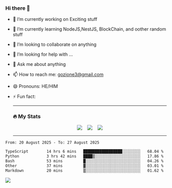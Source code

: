 ### Hi there 👋

<!--
**charlieScript/charlieScript** is a ✨ _special_ ✨ repository because its `README.md` (this file) appears on your GitHub profile.

Here are some ideas to get you started: -->

- 🔭 I’m currently working on Exciting stuff
- 🌱 I’m currently learning NodeJS,NestJS, BlockChain, and oother random stuff
- 👯 I’m looking to collaborate on anything
- 🤔 I’m looking for help with ...
- 💬 Ask me about anything
- 📫 How to reach me: gozione3@gmail.com
- 😄 Pronouns: HE/HIM
- ⚡ Fun fact:


  ---

  ### :fire: My Stats

  <div id="stats" align="center">
  <img src="http://github-readme-streak-stats.herokuapp.com?user=charlieScript&theme=dark&date_format=M%20j%5B%2C%20Y%5D" />&nbsp;&nbsp;&nbsp;
  <img src="https://github-readme-stats.vercel.app/api/top-langs/?username=charlieScript&layout=compact&theme=vision-friendly-dark"/>&nbsp;&nbsp;&nbsp;
  <img src="https://github-readme-stats.vercel.app/api?username=charlieScript&show_icons=true&theme=radical"/>
  </div>

  ---



<!--START_SECTION:waka-->

```txt
From: 20 August 2025 - To: 27 August 2025

TypeScript        14 hrs 6 mins   █████████████████░░░░░░░░   68.04 %
Python            3 hrs 42 mins   ████▒░░░░░░░░░░░░░░░░░░░░   17.86 %
Bash              53 mins         █░░░░░░░░░░░░░░░░░░░░░░░░   04.26 %
Other             37 mins         ▓░░░░░░░░░░░░░░░░░░░░░░░░   03.01 %
Markdown          20 mins         ▒░░░░░░░░░░░░░░░░░░░░░░░░   01.62 %
```

<!--END_SECTION:waka-->
![](https://komarev.com/ghpvc/?username=charlieScript)
